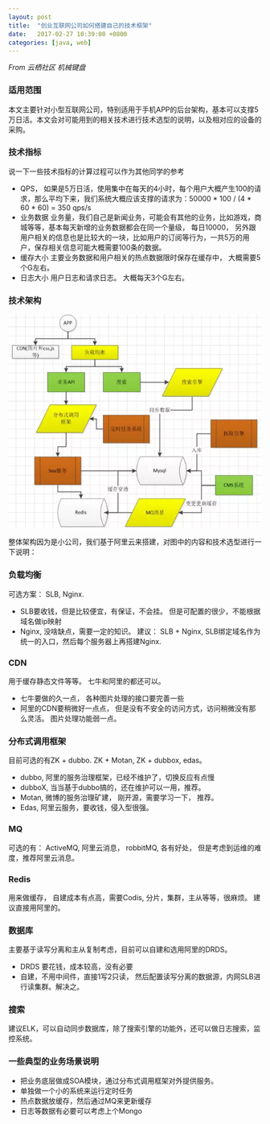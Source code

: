 ```yaml
---
layout: post
title:  "创业互联网公司如何搭建自己的技术框架"
date:   2017-02-27 10:39:00 +0800
categories: [java, web]
---
```


*From 云栖社区 机械键盘*

### 适用范围

本文主要针对小型互联网公司，特别适用于手机APP的后台架构，基本可以支撑5万日活。本文会对可能用到的相关技术进行技术选型的说明，以及相对应的设备的采购。





### 技术指标

说一下一些技术指标的计算过程可以作为其他同学的参考

* QPS， 如果是5万日活，使用集中在每天的4小时，每个用户大概产生100的请求，那么平均下来，我们系统大概应该支撑的请求为：50000 * 100 / (4 * 60 * 60) = 350 qps/s
* 业务数据 业务量，我们自己是新闻业务，可能会有其他的业务，比如游戏，商城等等，基本每天新增的业务数据都会在同一个量级， 每日10000， 另外跟用户相关的信息也是比较大的一块，比如用户的订阅等行为，一共5万的用户，保存相关信息可能大概需要100条的数据。
* 缓存大小 主要业务数据和用户相关的热点数据限时保存在缓存中， 大概需要5个G左右。
* 日志大小 用户日志和请求日志。 大概每天3个G左右。


### 技术架构

![技术架构](/static/img/jiagou.jpg)

整体架构因为是小公司，我们基于阿里云来搭建，对图中的内容和技术选型进行一下说明：

### 负载均衡

可选方案： SLB, Nginx. 
- SLB要收钱，但是比较便宜，有保证，不会挂。 但是可配置的很少，不能根据域名做ip映射 
- Nginx, 没啥缺点，需要一定的知识。
建议： SLB + Nginx, SLB绑定域名作为统一的入口，然后每个服务器上再搭建Nginx.

### CDN

用于缓存静态文件等等。 七牛和阿里的都还可以。
- 七牛要做的久一点， 各种图片处理的接口要完善一些
- 阿里的CDN要稍微好一点点， 但是没有不安全的访问方式，访问稍微没有那么灵活。 图片处理功能弱一点。

### 分布式调用框架

目前可选的有ZK + dubbo. ZK + Motan, ZK + dubbox, edas。
* dubbo, 阿里的服务治理框架，已经不维护了，切换反应有点慢
* dubboX, 当当基于dubbo搞的，还在维护可以一用，推荐。
* Motan, 微博的服务治理矿建， 刚开源，需要学习一下， 推荐。
* Edas, 阿里云服务，要收钱，侵入型很强。

### MQ

可选的有： ActiveMQ, 阿里云消息， robbitMQ, 
各有好处， 但是考虑到运维的难度，推荐阿里云消息。

### Redis

用来做缓存， 自建成本有点高，需要Codis, 分片，集群，主从等等，很麻烦。 建议直接用阿里的。

### 数据库

主要基于读写分离和主从复制考虑，目前可以自建和选用阿里的DRDS。
- DRDS 要花钱，成本较高，没有必要
- 自建，不用中间件，直接1写2只读， 然后配置读写分离的数据源，内网SLB进行读集群。解决之。

### 搜索

建议ELK，可以自动同步数据库，除了搜索引擎的功能外，还可以做日志搜索，监控系统。

### 一些典型的业务场景说明

* 把业务底层做成SOA模块，通过分布式调用框架对外提供服务。
* 单独做一个小的系统来运行定时任务
* 热点数据放缓存，然后通过MQ来更新缓存
* 日志等数据有必要可以考虑上个Mongo